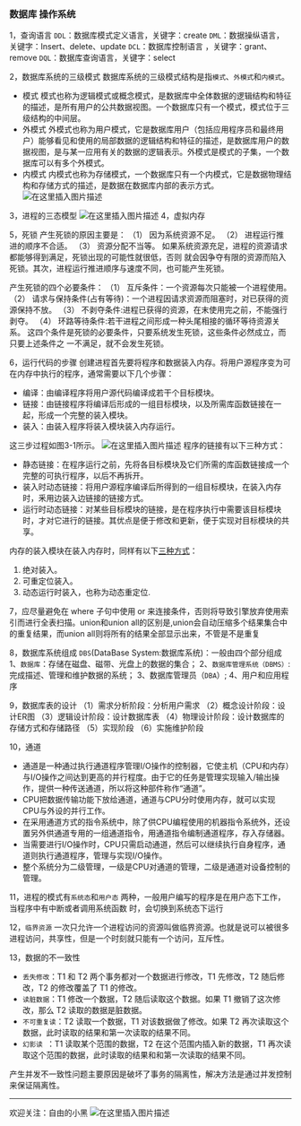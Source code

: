 ### 数据库 操作系统
1，查询语言
`DDL`：数据库模式定义语言，关键字：create 
`DML`：数据操纵语言，关键字：Insert、delete、update 
`DCL`：数据库控制语言 ，关键字：grant、remove
`DQL`：数据库查询语言，关键字：select

2，数据库系统的三级模式
数据库系统的三级模式结构是指`模式`、`外模式`和`内模式`。
- 模式
模式也称为逻辑模式或概念模式，是数据库中全体数据的逻辑结构和特征的描述，是所有用户的公共数据视图。一个数据库只有一个模式，模式位于三级结构的中间层。
- 外模式
外模式也称为用户模式，它是数据库用户（包括应用程序员和最终用户）能够看见和使用的局部数据的逻辑结构和特征的描述，是数据库用户的数据视图，是与某一应用有关的数据的逻辑表示。外模式是模式的子集，一个数据库可以有多个外模式。
- 内模式
内模式也称为存储模式，一个数据库只有一个内模式，它是数据物理结构和存储方式的描述，是数据在数据库内部的表示方式。
![在这里插入图片描述](https://img-blog.csdnimg.cn/20190929150512998.png?x-oss-process=image/watermark,type_ZmFuZ3poZW5naGVpdGk,shadow_10,text_aHR0cHM6Ly9ibG9nLmNzZG4ubmV0L3p6enpsZWkxMjMxMjMxMjM=,size_16,color_FFFFFF,t_70)

3，进程的三态模型
![在这里插入图片描述](https://img-blog.csdnimg.cn/20190929151433376.png?x-oss-process=image/watermark,type_ZmFuZ3poZW5naGVpdGk,shadow_10,text_aHR0cHM6Ly9ibG9nLmNzZG4ubmV0L3p6enpsZWkxMjMxMjMxMjM=,size_16,color_FFFFFF,t_70)
4，虚拟内存

5，死锁
产生死锁的原因主要是：
（1） 因为系统资源不足。
（2） 进程运行推进的顺序不合适。
（3） 资源分配不当等。
如果系统资源充足，进程的资源请求都能够得到满足，死锁出现的可能性就很低，否则
就会因争夺有限的资源而陷入死锁。其次，进程运行推进顺序与速度不同，也可能产生死锁。

产生死锁的四个必要条件：
（1） 互斥条件：一个资源每次只能被一个进程使用。
（2） 请求与保持条件(占有等待)：一个进程因请求资源而阻塞时，对已获得的资源保持不放。
（3） 不剥夺条件:进程已获得的资源，在末使用完之前，不能强行剥夺。
（4） 环路等待条件:若干进程之间形成一种头尾相接的循环等待资源关系。
这四个条件是死锁的必要条件，只要系统发生死锁，这些条件必然成立，而只要上述条件之
一不满足，就不会发生死锁。

6，运行代码的步骤
创建进程首先要将程序和数据装入内存。将用户源程序变为可在内存中执行的程序，通常需要以下几个步骤：
- 编译：由编译程序将用户源代码编译成若干个目标模块。
- 链接：由链接程序将编译后形成的一组目标模块，以及所需库函数链接在一起，形成一个完整的装入模块。
- 装入：由装入程序将装入模块装入内存运行。

这三步过程如图3-1所示。
![在这里插入图片描述](https://img-blog.csdnimg.cn/20190929153422795.png?x-oss-process=image/watermark,type_ZmFuZ3poZW5naGVpdGk,shadow_10,text_aHR0cHM6Ly9ibG9nLmNzZG4ubmV0L3p6enpsZWkxMjMxMjMxMjM=,size_16,color_FFFFFF,t_70)
程序的链接有以下三种方式：
- 静态链接：在程序运行之前，先将各目标模块及它们所需的库函数链接成一个完整的可执行程序，以后不再拆开。
- 装入时动态链接：将用户源程序编译后所得到的一组目标模块，在装入内存时，釆用边装入边链接的链接方式。
- 运行时动态链接：对某些目标模块的链接，是在程序执行中需要该目标模块时，才对它进行的链接。其优点是便于修改和更新，便于实现对目标模块的共享。

内存的装入模块在装入内存时，同样有以下[三种方式](https://www.nowcoder.com/test/question/done?tid=28185469&qid=23971#summary)：
1) 绝对装入。
2) 可重定位装入。
3) 动态运行时装入，也称为动态重定位.

7，应尽量避免在 where 子句中使用 or 来连接条件，否则将导致引擎放弃使用索引而进行全表扫描。union和union all的区别是,union会自动压缩多个结果集合中的重复结果，而union all则将所有的结果全部显示出来，不管是不是重复

8，数据库系统组成
`DBS`(DataBase System:数据库系统)：一般由四个部分组成 
1、`数据库`：存储在磁盘、磁带、光盘上的数据的集合； 
2、`数据库管理系统（DBMS）`:完成描述、管理和维护数据的系统； 
3、数据库管理员（`DBA`）; 
4、用户和应用程序

9，数据库表的设计
（1）需求分析阶段：分析用户需求
（2）概念设计阶段：设计ER图
（3）逻辑设计阶段：设计数据库表
（4）物理设计阶段：设计数据库的存储方式和存储路径
（5）实现阶段
（6）实施维护阶段

10，通道
- 通道是一种通过执行通道程序管理I/O操作的控制器，它使主机（CPU和内存）与I/O操作之间达到更高的并行程度。由于它的任务是管理实现输入/输出操作，提供一种传送通道，所以将这种部件称作“通道”。
- CPU把数据传输功能下放给通道，通道与CPU分时使用内存，就可以实现CPU与外设的并行工作。
- 在采用通道方式的指令系统中，除了供CPU编程使用的机器指令系统外，还设置另外供通道专用的一组通道指令，用通道指令编制通道程序，存入存储器。
- 当需要进行I/O操作时，CPU只需启动通道，然后可以继续执行自身程序，通道则执行通道程序，管理与实现I/O操作。
- 整个系统分为二级管理，一级是CPU对通道的管理，二级是通道对设备控制的管理。

11，进程的模式有`系统态`和`用户态` 两种，一般用户编写的程序是在用户态下工作，当程序中有中断或者调用系统函数 时，会切换到系统态下运行

12，`临界资源`
一次只允许一个进程访问的资源叫做临界资源。也就是说可以被很多进程访问，共享性，但是一个时刻就只能有一个访问，互斥性。

13，数据的不一致性
- `丢失修改`：T1 和 T2 两个事务都对一个数据进行修改，T1 先修改，T2 随后修改，T2 的修改覆盖了 T1 的修改。
- `读脏数据`：T1 修改一个数据，T2 随后读取这个数据。如果 T1 撤销了这次修改，那么 T2 读取的数据是脏数据。
- `不可重复读`：T2 读取一个数据，T1 对该数据做了修改。如果 T2 再次读取这个数据，此时读取的结果和第一次读取的结果不同。
- `幻影读 `：T1 读取某个范围的数据，T2 在这个范围内插入新的数据，T1 再次读取这个范围的数据，此时读取的结果和和第一次读取的结果不同。

产生并发不一致性问题主要原因是破坏了事务的隔离性，解决方法是通过并发控制来保证隔离性。

---
欢迎关注：自由的小黑
![在这里插入图片描述](https://img-blog.csdnimg.cn/20190929162148600.jpg)